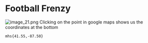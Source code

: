 # Football Frenzy

![image_21.png](image_21.png)
Clicking on the point in google maps shows us the coordinates at the bottom

```
mhs{41.55,-87.50}
```